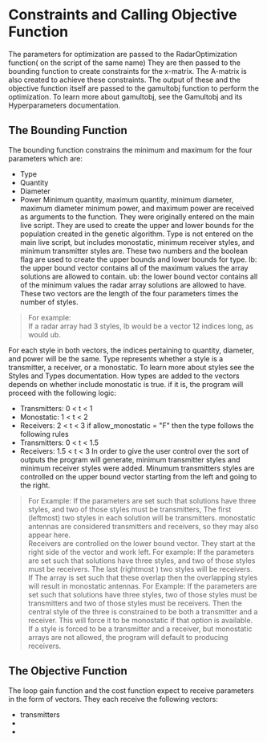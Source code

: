 # Constraints and Calling Objective Function
The parameters for optimization are passed to the RadarOptimization function( on the script of the same name) They are then passed to the bounding function to create constraints for the x-matrix. The A-matrix is also created to achieve these constraints. The output of these and the objective function itself are passed to the gamultobj function to perform the optimization. To learn more about gamultobj, see the Gamultobj and its Hyperparameters documentation.
## The Bounding Function
The bounding function constrains the minimum and maximum for the four parameters which are:
* Type
* Quantity
* Diameter
* Power
Minimum quantity, maximum quantity, minimum diameter, maximum diameter minimum power, and maximum power are received as arguments to the function. They were originally entered on the main live script. They are used to create the upper and lower bounds for the population created in the genetic algorithm. Type is not entered on the main live script, but includes monostatic, minimum receiver styles, and minimum transmitter styles are. These two numbers and the boolean flag are used to create the upper bounds and lower bounds for type. 
lb: the upper bound vector contains all of the maximum values the array solutions are allowed to contain. 
ub: the lower bound vector contains all of the minimum values the radar array solutions are allowed to have.  
These two vectors are the length of the four parameters times the number of styles.
> For example:  
> If a radar array had 3 styles, lb would be a vector 12 indices long, as would ub.
    
For each style in both vectors, the indices pertaining to quantity, diameter, and power will be the same.
Type represents whether a style is a transmitter, a receiver, or a monostatic. To learn more about styles see the Styles and Types documentation. How types are added to the vectors depends on whether include monostatic is true. if it is, the program will proceed with the following logic:
* Transmitters: 0 < t < 1
* Monostatic:   1 < t < 2
* Receivers:    2 < t < 3
if allow_monostatic = "F" then the type follows the following rules
* Transmitters: 0 < t < 1.5
* Receivers:    1.5 < t < 3
In order to give the user control over the sort of outputs the program will generate, minimum transmitter styles and minimum receiver styles were added. Minumum transmitters styles are controlled on the upper bound vector starting from the left and going to the right.
> For Example:
> If the parameters are set such that solutions have three styles, and two of those styles must be transmitters,
> The first (leftmost) two styles in each solution will be transmitters. monostatic antennas are considered transmitters and receivers, so they may also appear here.    
Receivers are controlled on the lower bound vector. They start at the right side of the vector and work left.
> For example:
> If the parameters are set such that solutions have three styles, and two of those styles must be receivers.
> The last (rightmost ) two styles will be receivers.  
If The array is set such that these overlap then the overlapping styles will result in monostatic antennas.
> For Example:
> If the parameters are set such that solutions have three styles, two of those styles must be transmitters and two of those styles must be receivers.
> Then the central style of the three is constrained to be both a transmitter and a receiver. This will force it to be monostatic if that option is available.  
If a style is forced to be a transmitter and a receiver, but monostatic arrays are not allowed, the program will default to producing receivers.

## The Objective Function
The loop gain function and the cost function expect to receive parameters in the form of vectors. They each receive the following vectors:
* transmitters
* 
*
